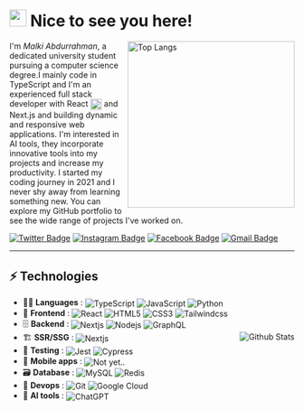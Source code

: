 # <img src="https://media.giphy.com/media/v1.Y2lkPTc5MGI3NjExNDFhZmFmZWEyZGM1MTQ2ZTUyMjNhZmZmODU3NjdiMWNmZGI4MzFmOCZlcD12MV9pbnRlcm5hbF9naWZzX2dpZklkJmN0PXM/BClfp8V6mQyhzof4gp/giphy.gif" width="30"> Nice to see you here!

<img src="https://github-readme-stats.vercel.app/api/top-langs/?username=malkiii&hide=python&layout=pie&theme=radical" alt="Top Langs" width=295 align=right />

I'm _Malki Abdurrahman_, a dedicated university student pursuing a computer science degree.I mainly code in TypeScript and I'm an experienced full stack developer with React <img src="https://img.uxwing.com/wp-content/themes/uxwing/download/brands-social-media/react-js-icon.svg" alt="React" width=20 align=center /> and Next.js and building dynamic and responsive web applications. I'm interested in AI tools, they incorporate innovative tools into my projects and increase my productivity. I started my coding journey in 2021 and I never shy away from learning something new. You can explore my GitHub portfolio to see the wide range of projects I've worked on.

[![Twitter Badge](https://img.shields.io/badge/-@MalkiAbduu-1d9bf0?style=flat-square&logo=twitter&logoColor=white&link=https://twitter.com/MalkiAbduu)](https://twitter.com/MalkiAbduu)
[![Instagram Badge](https://img.shields.io/badge/-malkiabduu-ff0d5f?style=flat-square&logo=instagram&logoColor=white&link=https://www.instagram.com/malkiabduu)](https://www.instagram.com/malkiabduu)
[![Facebook Badge](https://img.shields.io/badge/-Malki_abdo-1877F2?style=flat-square&logo=facebook&logoColor=white&link=https://web.facebook.com/malkiabduu)](https://web.facebook.com/malkiabduu)
[![Gmail Badge](https://img.shields.io/badge/-malki.abdurrahmane@gmail.com-c92621?style=flat-square&logo=gmail&logoColor=white&link=mailto:malki.abdurrahmane@gmail.com)](mailto:malki.abdurrahmane@gmail.com)

---

## ⚡ Technologies

- 👨‍💻 **Languages** : <img src="https://img.shields.io/badge/-TypeScript-007ACC?style=flat-square&logoColor=white&logo=typescript" alt="TypeScript" align=center /> <img src="https://img.shields.io/badge/-JavaScript-black?style=flat-square&logo=javascript" alt="JavaScript" align=center /> <img src="https://img.shields.io/badge/-Python-2b5b84?style=flat-square&logoColor=ffd343&logo=Python" alt="Python" align=center />
- 🎨 **Frontend** : <img src="https://img.shields.io/badge/-React-23272f?style=flat-square&logo=react" alt="React" align=center /> <img src="https://img.shields.io/badge/-HTML5-E34F26?style=flat-square&logo=html5&logoColor=white" alt="HTML5" align=center /> <img src="https://img.shields.io/badge/-CSS3-1572B6?style=flat-square&logo=css3" alt="CSS3" align=center /> <img src="https://img.shields.io/badge/-Tailwindcss-0f172a?style=flat-square&logo=tailwindcss" alt="Tailwindcss" align=center />
- 🗄️ **Backend** : <img src="https://img.shields.io/badge/-Next.js-black?style=flat-square&logo=next.js" alt="Nextjs" align=center /> <img src="https://img.shields.io/badge/-Node.js-7dac36?style=flat-square&logoColor=white&logo=Node.js" alt="Nodejs" align=center /> <img src="https://img.shields.io/badge/-GraphQL-E10098?style=flat-square&logo=graphql" alt="GraphQL" align=center />
- 🏗️ **SSR/SSG** : <img src="https://img.shields.io/badge/-Next.js-black?style=flat-square&logo=next.js" alt="Nextjs" align=center />
<img src="https://github-readme-stats.vercel.app/api?username=malkiii&count_private=true&show_icons=true&include_all_commits=true&theme=radical" alt="Github Stats" align=right /><br>
- 🧪 **Testing** : <img src="https://img.shields.io/badge/-Jest-99425b?style=flat-square&logo=jest" alt="Jest" align=center /> <img src="https://img.shields.io/badge/-Cypress-black?style=flat-square&logo=cypress" alt="Cypress" align=center />
- 📱 **Mobile apps** : <img src="https://img.shields.io/badge/-404_Not_yet..-purple?style=flat-square" alt="Not yet.." align=center />
- 🗃️ **Database** : <img src="https://img.shields.io/badge/-MySQL-white?style=flat-square&logo=mysql" alt="MySQL" align=center /> <img src="https://img.shields.io/badge/-Redis-dd392b?style=flat-square&logoColor=white&logo=Redis" alt="Redis" align=center />
- 🚀 **Devops** : <img src="https://img.shields.io/badge/-Git-efefe7?style=flat-square&logo=git" alt="Git" align=center /> <img src="https://img.shields.io/badge/Google%20Cloud-black?style=flat-square&logo=google-cloud" alt="Google Cloud" align=center />
- 🤖 **AI tools** : <img src="https://img.shields.io/badge/-ChatGPT-10a37f?style=flat-square&logo=openai" alt="ChatGPT" align=center />
